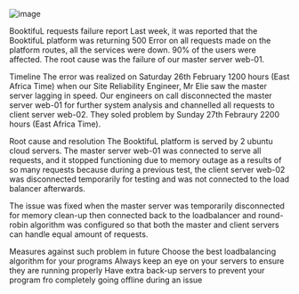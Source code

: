 ![image](https://user-images.githubusercontent.com/110999535/234044912-d7c6bea9-62d8-4787-aa26-78c34ce614f3.png)


BooktifuL requests failure report
Last week, it was reported that the BooktifuL platform was returning 500 Error on all requests made on the platform routes, all the services were down. 90% of the users were affected. The root cause was the failure of our master server web-01.

Timeline
The error was realized on Saturday 26th February 1200 hours (East Africa Time) when our Site Reliability Engineer, Mr Elie saw the master server lagging in speed. Our engineers on call disconnected the master server web-01 for further system analysis and channelled all requests to client server web-02. They soled problem by Sunday 27th Febraury 2200 hours (East Africa Time).

Root cause and resolution
The BooktifuL platform is served by 2 ubuntu cloud servers. The master server web-01 was connected to serve all requests, and it stopped functioning due to memory outage as a results of so many requests because during a previous test, the client server web-02 was disconnected temporarily for testing and was not connected to the load balancer afterwards.

The issue was fixed when the master server was temporarily disconnected for memory clean-up then connected back to the loadbalancer and round-robin algorithm was configured so that both the master and client servers can handle equal amount of requests.

Measures against such problem in future
Choose the best loadbalancing algorithm for your programs
Always keep an eye on your servers to ensure they are running properly
Have extra back-up servers to prevent your program fro completely going offline during an issue
